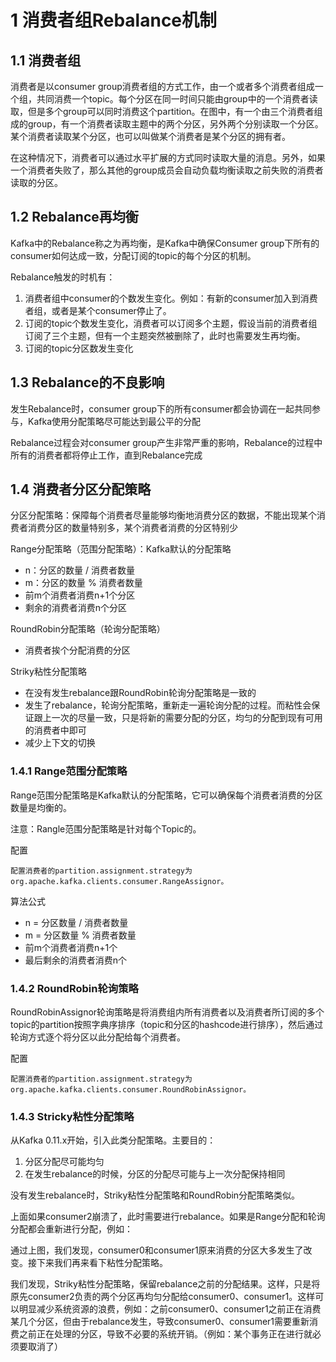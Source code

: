 # 1 消费者组Rebalance机制

## 1.1 消费者组
消费者是以consumer group消费者组的方式工作，由一个或者多个消费者组成一个组，共同消费一个topic。每个分区在同一时间只能由group中的一个消费者读取，但是多个group可以同时消费这个partition。在图中，有一个由三个消费者组成的group，有一个消费者读取主题中的两个分区，另外两个分别读取一个分区。某个消费者读取某个分区，也可以叫做某个消费者是某个分区的拥有者。

在这种情况下，消费者可以通过水平扩展的方式同时读取大量的消息。另外，如果一个消费者失败了，那么其他的group成员会自动负载均衡读取之前失败的消费者读取的分区。

## 1.2 Rebalance再均衡
Kafka中的Rebalance称之为再均衡，是Kafka中确保Consumer group下所有的consumer如何达成一致，分配订阅的topic的每个分区的机制。

Rebalance触发的时机有：
1. 消费者组中consumer的个数发生变化。例如：有新的consumer加入到消费者组，或者是某个consumer停止了。
2. 订阅的topic个数发生变化，消费者可以订阅多个主题，假设当前的消费者组订阅了三个主题，但有一个主题突然被删除了，此时也需要发生再均衡。
3. 订阅的topic分区数发生变化

## 1.3 Rebalance的不良影响
发生Rebalance时，consumer group下的所有consumer都会协调在一起共同参与，Kafka使用分配策略尽可能达到最公平的分配

Rebalance过程会对consumer group产生非常严重的影响，Rebalance的过程中所有的消费者都将停止工作，直到Rebalance完成

## 1.4 消费者分区分配策略
分区分配策略：保障每个消费者尽量能够均衡地消费分区的数据，不能出现某个消费者消费分区的数量特别多，某个消费者消费的分区特别少

Range分配策略（范围分配策略）：Kafka默认的分配策略
- n：分区的数量 / 消费者数量
- m：分区的数量 % 消费者数量
- 前m个消费者消费n+1个分区
- 剩余的消费者消费n个分区

RoundRobin分配策略（轮询分配策略）
- 消费者挨个分配消费的分区

Striky粘性分配策略
- 在没有发生rebalance跟RoundRobin轮询分配策略是一致的
- 发生了rebalance，轮询分配策略，重新走一遍轮询分配的过程。而粘性会保证跟上一次的尽量一致，只是将新的需要分配的分区，均匀的分配到现有可用的消费者中即可
- 减少上下文的切换

### 1.4.1  Range范围分配策略
Range范围分配策略是Kafka默认的分配策略，它可以确保每个消费者消费的分区数量是均衡的。

注意：Rangle范围分配策略是针对每个Topic的。

配置
``` 
配置消费者的partition.assignment.strategy为org.apache.kafka.clients.consumer.RangeAssignor。
```

算法公式
- n = 分区数量 / 消费者数量
- m = 分区数量 % 消费者数量
- 前m个消费者消费n+1个
- 最后剩余的消费者消费n个

### 1.4.2  RoundRobin轮询策略
RoundRobinAssignor轮询策略是将消费组内所有消费者以及消费者所订阅的多个topic的partition按照字典序排序（topic和分区的hashcode进行排序），然后通过轮询方式逐个将分区以此分配给每个消费者。

配置
``` 
配置消费者的partition.assignment.strategy为org.apache.kafka.clients.consumer.RoundRobinAssignor。
```

### 1.4.3  Stricky粘性分配策略
从Kafka 0.11.x开始，引入此类分配策略。主要目的：
1. 分区分配尽可能均匀
2. 在发生rebalance的时候，分区的分配尽可能与上一次分配保持相同

没有发生rebalance时，Striky粘性分配策略和RoundRobin分配策略类似。

上面如果consumer2崩溃了，此时需要进行rebalance。如果是Range分配和轮询分配都会重新进行分配，例如：

通过上图，我们发现，consumer0和consumer1原来消费的分区大多发生了改变。接下来我们再来看下粘性分配策略。

我们发现，Striky粘性分配策略，保留rebalance之前的分配结果。这样，只是将原先consumer2负责的两个分区再均匀分配给consumer0、consumer1。这样可以明显减少系统资源的浪费，例如：之前consumer0、consumer1之前正在消费某几个分区，但由于rebalance发生，导致consumer0、consumer1需要重新消费之前正在处理的分区，导致不必要的系统开销。（例如：某个事务正在进行就必须要取消了）